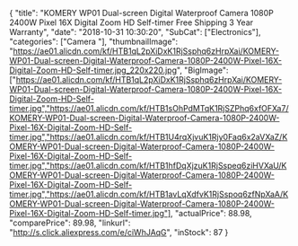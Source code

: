 {
	"title": "KOMERY WP01 Dual-screen Digital Waterproof Camera 1080P 2400W Pixel 16X Digital Zoom HD Self-timer Free Shipping 3 Year Warranty",
	"date": "2018-10-31 10:30:20",
	"SubCat": ["Electronics"],
	"categories": ["Camera "],
	"thumbnailImage": "https://ae01.alicdn.com/kf/HTB1qL2pXiDxK1RjSsphq6zHrpXai/KOMERY-WP01-Dual-screen-Digital-Waterproof-Camera-1080P-2400W-Pixel-16X-Digital-Zoom-HD-Self-timer.jpg_220x220.jpg",
	"BigImage": ["https://ae01.alicdn.com/kf/HTB1qL2pXiDxK1RjSsphq6zHrpXai/KOMERY-WP01-Dual-screen-Digital-Waterproof-Camera-1080P-2400W-Pixel-16X-Digital-Zoom-HD-Self-timer.jpg","https://ae01.alicdn.com/kf/HTB1sOhPdMTqK1RjSZPhq6xfOFXa7/KOMERY-WP01-Dual-screen-Digital-Waterproof-Camera-1080P-2400W-Pixel-16X-Digital-Zoom-HD-Self-timer.jpg","https://ae01.alicdn.com/kf/HTB1U4rqXjvuK1Rjy0Faq6x2aVXaZ/KOMERY-WP01-Dual-screen-Digital-Waterproof-Camera-1080P-2400W-Pixel-16X-Digital-Zoom-HD-Self-timer.jpg","https://ae01.alicdn.com/kf/HTB1hfDqXjzuK1RjSspeq6ziHVXaU/KOMERY-WP01-Dual-screen-Digital-Waterproof-Camera-1080P-2400W-Pixel-16X-Digital-Zoom-HD-Self-timer.jpg","https://ae01.alicdn.com/kf/HTB1avLqXdfvK1RjSspoq6zfNpXaA/KOMERY-WP01-Dual-screen-Digital-Waterproof-Camera-1080P-2400W-Pixel-16X-Digital-Zoom-HD-Self-timer.jpg"],
	"actualPrice": 88.98,
	"comparePrice": 89.98,
	"linkurl": "http://s.click.aliexpress.com/e/ciWhJAqG",
	"inStock": 87
}
